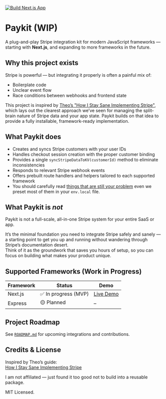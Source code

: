 [![Build Next.js App](https://github.com/argcast/paykit/actions/workflows/build-nextjs.yml/badge.svg)](https://github.com/argcast/paykit/actions/workflows/build-nextjs.yml)

# Paykit (WIP)

A plug-and-play Stripe integration kit for modern JavaScript frameworks — starting with **Next.js**, and expanding to more frameworks in the future.

## Why this project exists

Stripe is powerful — but integrating it properly is often a painful mix of:

- Boilerplate code
- Unclear event flow
- Race conditions between webhooks and frontend state

This project is inspired by [Theo’s "How I Stay Sane Implementing Stripe"](https://github.com/t3dotgg/stripe-recommendations/tree/main), which lays out the clearest approach we’ve seen for managing the split-brain nature of Stripe data and your app state. Paykit builds on that idea to provide a fully installable, framework-ready implementation.

## What Paykit does

- Creates and syncs Stripe customers with your user IDs
- Handles checkout session creation with the proper customer binding
- Provides a single `syncStripeDataToKV(customerId)` method to eliminate inconsistencies
- Responds to relevant Stripe webhook events
- Offers prebuilt route handlers and helpers tailored to each supported framework
- You should carefully read [things that are still your problem](https://github.com/t3dotgg/stripe-recommendations?tab=readme-ov-file#things-that-are-still-your-problem) even we preset most of them in your `env.local` file.

## What Paykit is *not*

Paykit is not a full-scale, all-in-one Stripe system for your entire SaaS or app.

It’s the minimal foundation you need to integrate Stripe safely and sanely — a starting point to get you up and running without wandering through Stripe’s documentation desert.  
Think of it as the groundwork that saves you hours of setup, so you can focus on building what makes your product unique.

## Supported Frameworks (Work in Progress)

| Framework | Status              | Demo                              |
|-----------|---------------------|-----------------------------------|
| Next.js   | ✅ In progress (MVP) | [Live Demo](https://paykit-demo.vercel.app) |
| Express   | 🟡 Planned           | –                                 |

## Project Roadmap

See [`ROADMAP.md`](https://github.com/argcast/paykit/tree/main/ROADMAP.md) for upcoming integrations and contributions.

## Credits & License

Inspired by Theo’s guide:  
[How I Stay Sane Implementing Stripe](https://github.com/t3dotgg/stripe-recommendations/tree/main)

I am not affiliated — just found it too good not to build into a reusable package.

MIT Licensed.

